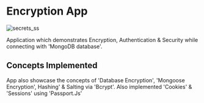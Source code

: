 # Encryption App

![secrets_ss](https://user-images.githubusercontent.com/82182042/114350801-52faf200-9b87-11eb-9026-f77d5cf1bf90.PNG)



Application which demonstrates Encryption, Authentication & Security while connecting with 'MongoDB database'.

## Concepts Implemented

App also showcase the concepts of 'Database Encryption', 'Mongoose Encryption', Hashing' & Salting via 'Bcrypt'.
Also implemented 'Cookies' & 'Sessions' using 'Passport.Js'


